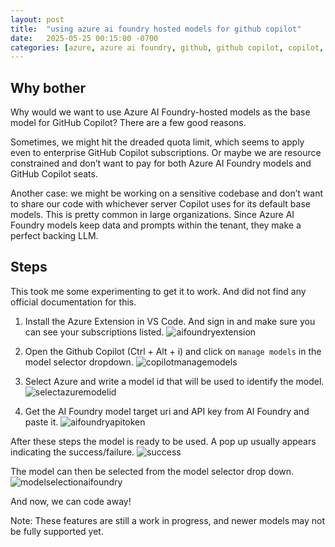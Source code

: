 ```yaml
---
layout: post
title:  "using azure ai foundry hosted models for github copilot"
date:   2025-05-25 00:15:00 -0700
categories: [azure, azure ai foundry, github, github copilot, copilot, azureaifoundry, openai, gpt4o, o3, vscode]
---
```


## Why bother
Why would we want to use Azure AI Foundry-hosted models as the base model for GitHub Copilot? There are a few good reasons.

Sometimes, we might hit the dreaded quota limit, which seems to apply even to enterprise GitHub Copilot subscriptions. Or maybe we are resource constrained and don’t want to pay for both Azure AI Foundry models and GitHub Copilot seats.

Another case: we might be working on a sensitive codebase and don’t want to share our code with whichever server Copilot uses for its default base models. This is pretty common in large organizations. Since Azure AI Foundry models keep data and prompts within the tenant, they make a perfect backing LLM.

## Steps
This took me some experimenting to get it to work. And did not find any official documentation for this. 

1) Install the Azure Extension in VS Code. And sign in and make sure you can see your subscriptions listed.
![aifoundryextension](/assets/images/posts/aifoundrygithubcopilot/aifoundryextension.png)

2) Open the Github Copilot (Ctrl + Alt + i) and click on `manage models` in the model selector dropdown.
![copilotmanagemodels](/assets/images/posts/aifoundrygithubcopilot/copilotmanagemodels.png)

3) Select Azure and write a model id that will be used to identify the model.
![selectazuremodelid](/assets/images/posts/aifoundrygithubcopilot/selectazuremodelid.png)

4) Get the AI Foundry model target uri and API key from AI Foundry and paste it.
![aifoundryapitoken](/assets/images/posts/aifoundrygithubcopilot/aifoundryapitoken.png)

After these steps the model is ready to be used. A pop up usually appears indicating the success/failure.
![success](/assets/images/posts/aifoundrygithubcopilot/success.png)

The model can then be selected from the model selector drop down.
![modelselectionaifoundry](/assets/images/posts/aifoundrygithubcopilot/modelselectionaifoundry.png)

And now, we can code away!

Note: These features are still a work in progress, and newer models may not be fully supported yet.